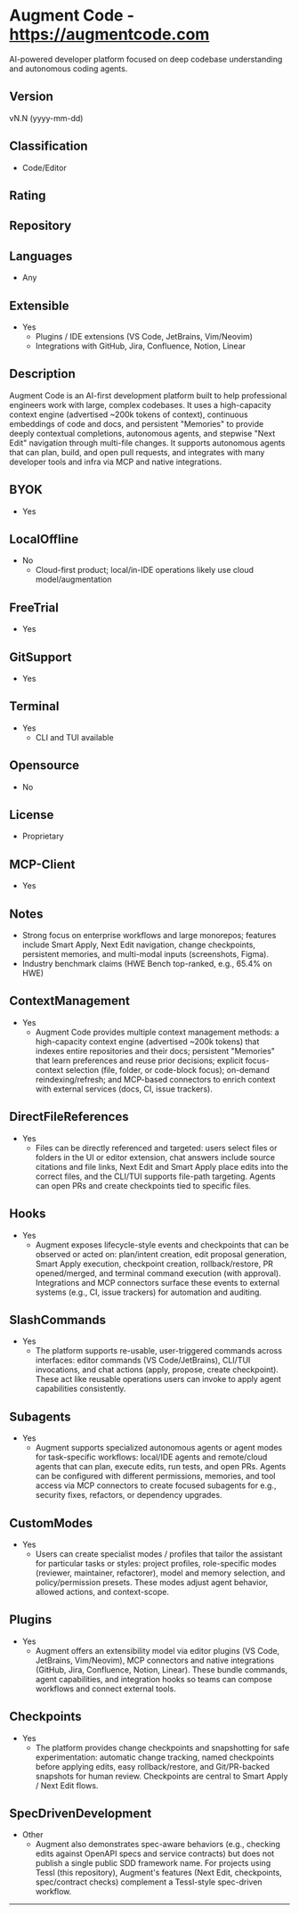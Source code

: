 # Augment Code - https://augmentcode.com
AI-powered developer platform focused on deep codebase understanding and autonomous coding agents.

## Version
vN.N (yyyy-mm-dd)

## Classification 
- Code/Editor

## Rating
  

## Repository


## Languages
- Any
## Extensible
- Yes
  - Plugins / IDE extensions (VS Code, JetBrains, Vim/Neovim)
  - Integrations with GitHub, Jira, Confluence, Notion, Linear

## Description
Augment Code is an AI-first development platform built to help professional engineers work with large, complex codebases. It uses a high-capacity context engine (advertised ~200k tokens of context), continuous embeddings of code and docs, and persistent "Memories" to provide deeply contextual completions, autonomous agents, and stepwise "Next Edit" navigation through multi-file changes. It supports autonomous agents that can plan, build, and open pull requests, and integrates with many developer tools and infra via MCP and native integrations.

## BYOK
- Yes

## LocalOffline
- No
  - Cloud-first product; local/in-IDE operations likely use cloud model/augmentation

## FreeTrial
- Yes

## GitSupport
- Yes

## Terminal
- Yes 
  - CLI and TUI available

## Opensource
- No

## License
- Proprietary

## MCP-Client
- Yes

## Notes
- Strong focus on enterprise workflows and large monorepos; features include Smart Apply, Next Edit navigation, change checkpoints, persistent memories, and multi-modal inputs (screenshots, Figma).
- Industry benchmark claims (HWE Bench top-ranked, e.g., 65.4% on HWE) 

## ContextManagement
- Yes
  - Augment Code provides multiple context management methods: a high-capacity context engine (advertised ~200k tokens) that indexes entire repositories and their docs; persistent "Memories" that learn preferences and reuse prior decisions; explicit focus-context selection (file, folder, or code-block focus); on-demand reindexing/refresh; and MCP-based connectors to enrich context with external services (docs, CI, issue trackers).

## DirectFileReferences
- Yes
  - Files can be directly referenced and targeted: users select files or folders in the UI or editor extension, chat answers include source citations and file links, Next Edit and Smart Apply place edits into the correct files, and the CLI/TUI supports file-path targeting. Agents can open PRs and create checkpoints tied to specific files.

## Hooks
- Yes
  - Augment exposes lifecycle-style events and checkpoints that can be observed or acted on: plan/intent creation, edit proposal generation, Smart Apply execution, checkpoint creation, rollback/restore, PR opened/merged, and terminal command execution (with approval). Integrations and MCP connectors surface these events to external systems (e.g., CI, issue trackers) for automation and auditing.

## SlashCommands
- Yes
  - The platform supports re-usable, user-triggered commands across interfaces: editor commands (VS Code/JetBrains), CLI/TUI invocations, and chat actions (apply, propose, create checkpoint). These act like reusable operations users can invoke to apply agent capabilities consistently.

## Subagents
- Yes
  - Augment supports specialized autonomous agents or agent modes for task-specific workflows: local/IDE agents and remote/cloud agents that can plan, execute edits, run tests, and open PRs. Agents can be configured with different permissions, memories, and tool access via MCP connectors to create focused subagents for e.g., security fixes, refactors, or dependency upgrades.

## CustomModes
- Yes
  - Users can create specialist modes / profiles that tailor the assistant for particular tasks or styles: project profiles, role-specific modes (reviewer, maintainer, refactorer), model and memory selection, and policy/permission presets. These modes adjust agent behavior, allowed actions, and context-scope.

## Plugins
- Yes
  - Augment offers an extensibility model via editor plugins (VS Code, JetBrains, Vim/Neovim), MCP connectors and native integrations (GitHub, Jira, Confluence, Notion, Linear). These bundle commands, agent capabilities, and integration hooks so teams can compose workflows and connect external tools.

## Checkpoints
- Yes
  - The platform provides change checkpoints and snapshotting for safe experimentation: automatic change tracking, named checkpoints before applying edits, easy rollback/restore, and Git/PR-backed snapshots for human review. Checkpoints are central to Smart Apply / Next Edit flows.

## SpecDrivenDevelopment
- Other
  - Augment also demonstrates spec-aware behaviors (e.g., checking edits against OpenAPI specs and service contracts) but does not publish a single public SDD framework name. For projects using Tessl (this repository), Augment's features (Next Edit, checkpoints, spec/contract checks) complement a Tessl-style spec-driven workflow.

---

